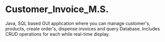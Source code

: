 # Customer_Invoice_M.S.

Java, SQL based GUI application where you can manage customer's, products, create order's, dispense invoices and query Database. Includes CRUD operations for each while real-time display.